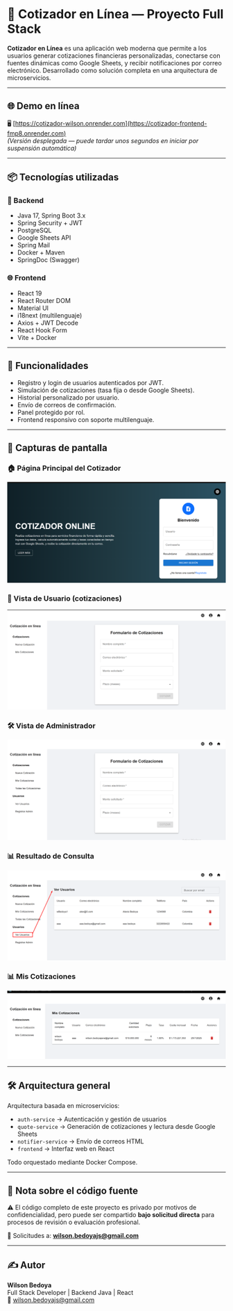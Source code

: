 # 💼 Cotizador en Línea — Proyecto Full Stack

**Cotizador en Línea** es una aplicación web moderna que permite a los usuarios generar cotizaciones financieras personalizadas, conectarse con fuentes dinámicas como Google Sheets, y recibir notificaciones por correo electrónico. Desarrollado como solución completa en una arquitectura de microservicios.

---

## 🌐 Demo en línea

🖥️ [https://cotizador-wilson.onrender.com](https://cotizador-frontend-fmp8.onrender.com)  
*(Versión desplegada — puede tardar unos segundos en iniciar por suspensión automática)*

---

## 📦 Tecnologías utilizadas

### 🔧 Backend
- Java 17, Spring Boot 3.x
- Spring Security + JWT
- PostgreSQL
- Google Sheets API
- Spring Mail
- Docker + Maven
- SpringDoc (Swagger)

### 🌐 Frontend
- React 19
- React Router DOM
- Material UI
- i18next (multilenguaje)
- Axios + JWT Decode
- React Hook Form
- Vite + Docker

---

## 🧪 Funcionalidades

- Registro y login de usuarios autenticados por JWT.
- Simulación de cotizaciones (tasa fija o desde Google Sheets).
- Historial personalizado por usuario.
- Envío de correos de confirmación.
- Panel protegido por rol.
- Frontend responsivo con soporte multilenguaje.

---

## 📸 Capturas de pantalla

### 🏠 Página Principal del Cotizador
![Página Principal](assets/pagina_principal_cotizador.png)

### 👤 Vista de Usuario (cotizaciones)
![Página Usuario](assets/pagina_user.png)

### 🛠 Vista de Administrador
![Página Admin](assets/pagina_userAdmin.png)

### 📊 Resultado de Consulta
![Resultado Consulta](assets/Resultado_consulta.png)

### 📊 Mis Cotizaciones
![Mis cotizaciones](assets/Mis-Cotizaciones.png)


---

## 🛠 Arquitectura general

Arquitectura basada en microservicios:

- `auth-service` → Autenticación y gestión de usuarios
- `quote-service` → Generación de cotizaciones y lectura desde Google Sheets
- `notifier-service` → Envío de correos HTML
- `frontend` → Interfaz web en React

Todo orquestado mediante Docker Compose.

---

## 📝 Nota sobre el código fuente

⚠️ El código completo de este proyecto es privado por motivos de confidencialidad, pero puede ser compartido **bajo solicitud directa** para procesos de revisión o evaluación profesional.

📧 Solicitudes a: **wilson.bedoyajs@gmail.com**

---

## ✍️ Autor

**Wilson Bedoya**  
Full Stack Developer | Backend Java | React  
📧 [wilson.bedoyajs@gmail.com](mailto:wilson.bedoyajs@gmail.com)
